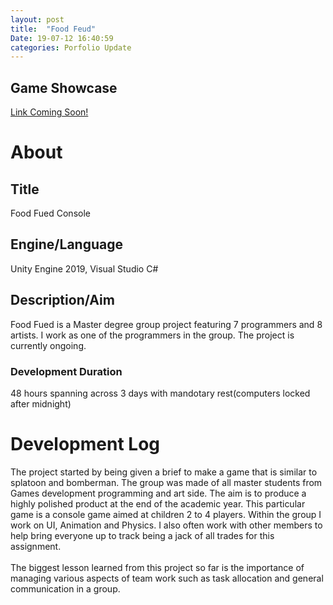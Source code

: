 ```yaml
---
layout: post
title:  "Food Feud"
Date: 19-07-12 16:40:59 
categories: Porfolio Update
---
```


<p><h2><b>Game Showcase</b></h2></p>
<p><a href="">Link Coming Soon!</a></p>
<p>
<h1><b>About</b></h1>
<h2><b>Title</b></h2>
Food Fued Console
<h2><b>Engine/Language</b></h2>
Unity Engine 2019, Visual Studio C#
<h2><b> Description/Aim</b></h2>
Food Fued is a Master degree group project featuring 7 programmers and 8 artists. I work as one of the programmers in the group. The project is currently ongoing.
<h3>Development Duration</h3>
48 hours spanning across 3 days with mandotary rest(computers locked after midnight)
<h1><b>Development Log</b></h1>
The project started by being given a brief to make a game that is similar to splatoon and bomberman. The group was made of all master students from Games development programming and art side.
The aim is to produce a highly polished product at the end of the academic year. 
This particular game is a console game aimed at children 2 to 4 players.
Within the group I work on UI, Animation and Physics. I also often work with other members to help bring everyone up to track being a jack of all trades for this assignment.
<br></br>
The biggest lesson learned from this project so far is the importance of managing various aspects of team work such as task allocation and general communication in a group.

</p>

<br></br>
<p>

